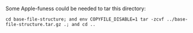 Some Apple-funess could be needed to tar this directory:

`cd base-file-structure; and env COPYFILE_DISABLE=1 tar -zcvf ../base-file-structure.tar.gz .; and cd ..`
